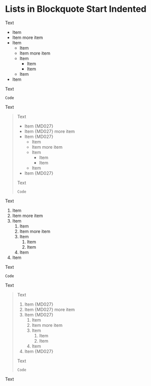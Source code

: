 # Lists in Blockquote Start Indented

Text

  + Item
  + Item
    more
    item
  + Item
    + Item
    + Item
      more
      item
    + Item
      + Item
      + Item
    + Item
  + Item

Text

    Code

Text

<!-- markdownlint-disable ul-indent -->

> Text
>
>   + Item {MD027}
>   + Item {MD027}
>     more
>     item
>   + Item {MD027}
>     + Item
>     + Item
>       more
>       item
>     + Item
>       + Item
>       + Item
>     + Item
>   + Item {MD027}
>
> Text
>
>     Code

<!-- markdownlint-restore -->

Text

  1. Item
  1. Item
     more
     item
  1. Item
     1. Item
     1. Item
        more
        item
     1. Item
        1. Item
        1. Item
     1. Item
  1. Item

Text

    Code

Text

> Text
>
>   1. Item {MD027}
>   1. Item {MD027}
>      more
>      item
>   1. Item {MD027}
>      1. Item
>      1. Item
>         more
>         item
>      1. Item
>         1. Item
>         1. Item
>      1. Item
>   1. Item {MD027}
>
> Text
>
>     Code

Text

<!-- markdownlint-configure-file {
  "ul-indent": {
    "start_indented": true
  }
} -->
